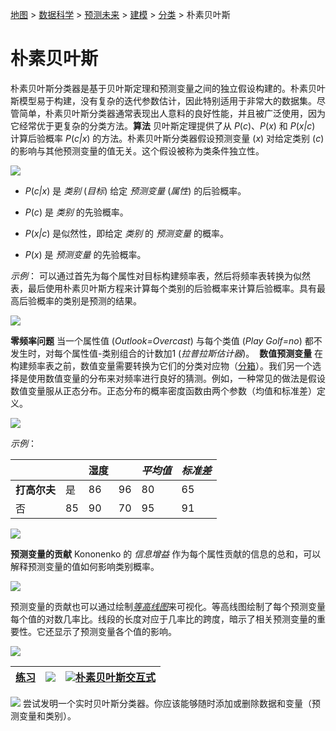 [地图](data_mining_map.htm) > [数据科学](data_mining.htm) > [预测未来](predicting_the_future.htm) > [建模](modeling.htm) > [分类](classification.htm) > 朴素贝叶斯

# 朴素贝叶斯

朴素贝叶斯分类器是基于贝叶斯定理和预测变量之间的独立假设构建的。朴素贝叶斯模型易于构建，没有复杂的迭代参数估计，因此特别适用于非常大的数据集。尽管简单，朴素贝叶斯分类器通常表现出人意料的良好性能，并且被广泛使用，因为它经常优于更复杂的分类方法。**算法** 贝叶斯定理提供了从 *P*(*c*)、*P*(*x*) 和 *P*(*x|c*) 计算后验概率 *P*(*c|x*) 的方法。朴素贝叶斯分类器假设预测变量 (*x*) 对给定类别 (*c*) 的影响与其他预测变量的值无关。这个假设被称为类条件独立性。

![](../Images/4678df9e3bf0b0fc0f8b371177eee1c7.jpg)

+   *P*(*c|x*) 是 *类别* (*目标*) 给定 *预测变量* (*属性*) 的后验概率。

+   *P*(*c*) 是 *类别* 的先验概率。

+   *P*(*x|c*) 是似然性，即给定 *类别* 的 *预测变量* 的概率。

+   *P*(*x*) 是 *预测变量* 的先验概率。

*示例*： 可以通过首先为每个属性对目标构建频率表，然后将频率表转换为似然表，最后使用朴素贝叶斯方程来计算每个类别的后验概率来计算后验概率。具有最高后验概率的类别是预测的结果。

![](../Images/6228bafabe2053dd51ce726c37db0382.jpg)

**零频率问题** 当一个属性值 (*Outlook=Overcast*) 与每个类值 (*Play Golf=no*) 都不发生时，对每个属性值-类别组合的计数加1 (*拉普拉斯估计器*)。  **数值预测变量** 在构建频率表之前，数值变量需要转换为它们的分类对应物（[分箱](binning.htm)）。我们另一个选择是使用数值变量的分布来对频率进行良好的猜测。例如，一种常见的做法是假设数值变量服从正态分布。正态分布的概率密度函数由两个参数（均值和标准差）定义。

![](../Images/1982d4d8246fb5335b82b07ce1c6675a.jpg)

*示例*：

|  |  | **湿度** |  | *平均值* | *标准差* |
| --- | --- | --- | --- | --- | --- |
| **打高尔夫** | 是 | 86 | 96 | 80 | 65 | 70 | 80 | 70 | 90 | 75 | 79.1 | 10.2 |
| 否 | 85 | 90 | 70 | 95 | 91 |  |  |  |  | 86.2 | 9.7 |

![](../Images/11442024bd51c64b4bd1ed787fea8bae.jpg)

**预测变量的贡献** Kononenko 的 *信息增益* 作为每个属性贡献的信息的总和，可以解释预测变量的值如何影响类别概率。

![](../Images/6f7c85e88a9694fc9eec8ff1046a13c1.jpg)

预测变量的贡献也可以通过绘制[*等高线图*](further_readings.htm)来可视化。等高线图绘制了每个预测变量每个值的对数几率比。线段的长度对应于几率比的跨度，暗示了相关预测变量的重要性。它还显示了预测变量各个值的影响。

![](../Images/87e7c61d498c388e195721875318eb2b.jpg)

| [练习](naive_bayesian_exercise.htm) | [![](../Images/a890baab528b0ca069f7f2599c0c5e39.jpg)](datasets/Bayes.txt) | ![](../Images/dc9f5f2d562c6ce8cb7def0d0596abff.jpg)[朴素贝叶斯交互式](flash/Bayesian.html) |
| --- | --- | --- |

![](../Images/04c11d11a10b9a2348a1ab8beb8ecdd8.jpg) 尝试发明一个实时贝叶斯分类器。你应该能够随时添加或删除数据和变量（预测变量和类别）。
